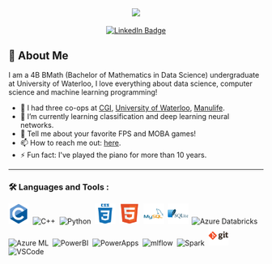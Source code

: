 <div id="header" align="center">
  <img src="https://media.giphy.com/media/M9gbBd9nbDrOTu1Mqx/giphy.gif" width="100"/>
</div>

<p align="center">
  <a href="https://www.linkedin.com/in/jiawei-jarvis-wang-395b891a4/">
      <img align="center" src="https://img.shields.io/badge/LinkedIn-blue?style=for-the-badge&logo=linkedin&logoColor=white" alt="LinkedIn Badge"/>
  </a>
<p align="center">

## 🚀 About Me
I am a 4B BMath (Bachelor of Mathematics in Data Science) undergraduate at University of Waterloo, I love everything about data science, computer science and machine learning programming!

- 🔭 I had three co-ops at [CGI](https://www.cgi.com/en), [University of Waterloo](https://uwaterloo.ca/), [Manulife](https://www.manulife.ca/personal.html).
- 🌱 I’m currently learning classification and deep learning neural networks.
- 💬 Tell me about your favorite FPS and MOBA games!
- 📫 How to reach me out: [here](szwjw034@gmail.com).
- ⚡ Fun fact: I've played the piano for more than 10 years.

- ---

### :hammer_and_wrench: Languages and Tools :
<div>
  <img src="https://github.com/devicons/devicon/blob/master/icons/c/c-original.svg" title="C" alt="C" width="40" height="40"/>&nbsp;
  <img src="https://github.com/isocpp/logos/blob/master/cpp_logo.svg" title="C++" alt="C++" width="40" height="40"/>&nbsp;
  <img src="https://azure.microsoft.com/en-us/patterns/styles/glyphs-icons/python.svg" title="Python" alt="Python" width="40" height="40"/>&nbsp;
  <img src="https://github.com/devicons/devicon/blob/master/icons/css3/css3-plain-wordmark.svg"  title="CSS3" alt="CSS" width="40" height="40"/>&nbsp;
  <img src="https://github.com/devicons/devicon/blob/master/icons/html5/html5-original.svg" title="HTML5" alt="HTML" width="40" height="40"/>&nbsp;
  <img src="https://github.com/devicons/devicon/blob/master/icons/mysql/mysql-original-wordmark.svg" title="MySQL"  alt="MySQL" width="40" height="40"/>&nbsp;
  <img src="https://github.com/devicons/devicon/blob/master/icons/sqlite/sqlite-original-wordmark.svg" title="SQLite"  alt="SQLite" width="40" height="40"/>&nbsp;
  <img src="https://azure.microsoft.com/en-us/patterns/styles/glyphs-icons/databricks.svg" title="Azure Databricks" alt="Azure Databricks" width="40" height="40"/>&nbsp;
  <img src="https://azure.microsoft.com/en-us/patterns/styles/glyphs-icons/machine-learning02.svg" title="Azure ML" alt="Azure ML" width="40" height="40"/>&nbsp;
  <img src="https://azure.microsoft.com/en-us/patterns/styles/glyphs-icons/power-bi.svg" title="PowerBI" alt="PowerBI" width="40" height="40"/>&nbsp;
  <img src="https://azure.microsoft.com/en-us/patterns/styles/glyphs-icons/powerapps.svg" title="PowerApps" alt="PowerApps" width="40" height="40"/>&nbsp;
  <img src="https://azure.microsoft.com/en-us/patterns/styles/glyphs-icons/mlflow.svg" title="mlflow" alt="mlflow" width="40" height="40"/>&nbsp;
  <img src="https://azure.microsoft.com/en-us/patterns/styles/glyphs-icons/apache-spark.svg" title="Spark" alt="Spark" width="40" height="40"/>&nbsp;
  <img src="https://github.com/devicons/devicon/blob/master/icons/git/git-original-wordmark.svg" title="Git" **alt="Git" width="40" height="40"/>
  <img src="https://azure.microsoft.com/en-us/patterns/styles/glyphs-icons/vs-code.svg" title="VSCode" alt="VSCode" width="40" height="40"/>&nbsp;
</div>
